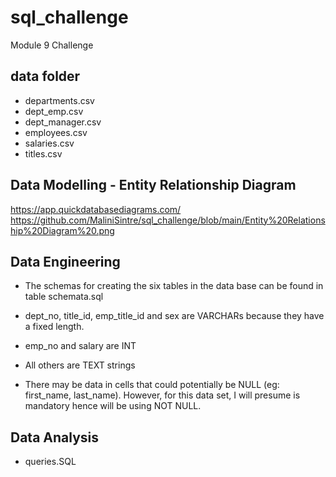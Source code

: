 # sql_challenge
Module 9 Challenge 

## data folder
- departments.csv
- dept_emp.csv
- dept_manager.csv
- employees.csv
- salaries.csv
- titles.csv


## Data Modelling - Entity Relationship Diagram 
https://app.quickdatabasediagrams.com/
https://github.com/MaliniSintre/sql_challenge/blob/main/Entity%20Relationship%20Diagram%20.png

## Data Engineering
- The schemas for creating the six tables in the data base can be found in table schemata.sql

- dept_no, title_id, emp_title_id and sex are VARCHARs because they have a fixed length.
- emp_no and salary are INT
- All others are TEXT strings 
- There may be data in cells that could potentially be NULL (eg: first_name, last_name). However, for this data set, I will presume is mandatory hence will be using NOT NULL.

## Data Analysis 
- queries.SQL
